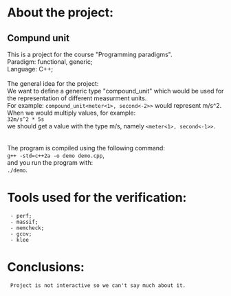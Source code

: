 # About the project:
## Compund unit
This is a project for the course "Programming paradigms".<br>
Paradigm: functional, generic;<br>
Language: C++;<br>
<br>
The general idea for the project:<br>
We want to define a generic type "compound_unit" which would be used for the representation of different measurment units. <br>
For example: <code>compound_unit<meter<1>, second<-2>></code> would represent m/s^2.<br>
When we would multiply values, for example:<br>
<code>32m/s^2 * 5s</code> <br>
we should get a value with the type m/s, namely <code><meter<1>, second<-1>></code>.<br>
<br><br>
The program is compiled using the following command:<br>
<code>g++ -std=c++2a -o demo demo.cpp</code>, <br>
and you run the program with:<br>
<code>./demo</code>.<br>

# Tools used for the verification:
     - perf;
     - massif;
     - memcheck;
     - gcov;
     - klee

# Conclusions:
     Project is not interactive so we can't say much about it.      
